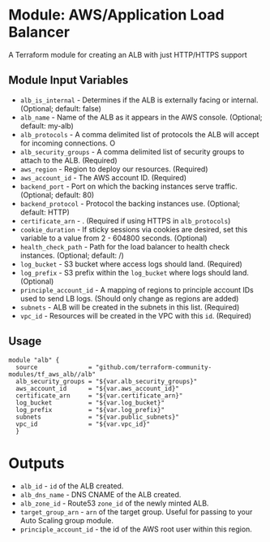 Module: AWS/Application Load Balancer
=====================================

A Terraform module for creating an ALB with just HTTP/HTTPS support

Module Input Variables
----------------------
- `alb_is_internal` - Determines if the ALB is externally facing or internal. (Optional; default: false)
- `alb_name` - Name of the ALB as it appears in the AWS console. (Optional; default: my-alb)
- `alb_protocols` - A comma delimited list of protocols the ALB will accept for incoming connections. O
- `alb_security_groups` - A comma delimited list of security groups to attach to the ALB. (Required)
- `aws_region` - Region to deploy our resources. (Required)
- `aws_account_id` - The AWS account ID. (Required)
- `backend_port` - Port on which the backing instances serve traffic. (Optional; default: 80)
- `backend_protocol` - Protocol the backing instances use. (Optional; default: HTTP)
- `certificate_arn` - . (Required if using HTTPS in `alb_protocols`)
- `cookie_duration` - If sticky sessions via cookies are desired, set this variable to a value from 2 - 604800 seconds. (Optional)
- `health_check_path` - Path for the load balancer to health check instances. (Optional; default: /)
- `log_bucket` - S3 bucket where access logs should land. (Required)
- `log_prefix` - S3 prefix within the `log_bucket` where logs should land. (Optional)
- `principle_account_id` - A mapping of regions to principle account IDs used to send LB logs. (Should only change as regions are added)
- `subnets` - ALB will be created in the subnets in this list. (Required)
- `vpc_id` - Resources will be created in the VPC with this `id`. (Required)

Usage
-----

```hcl
module "alb" {
  source              = "github.com/terraform-community-modules/tf_aws_alb//alb"
  alb_security_groups = "${var.alb_security_groups}"
  aws_account_id      = "${var.aws_account_id}"
  certificate_arn     = "${var.certificate_arn}"
  log_bucket          = "${var.log_bucket}"
  log_prefix          = "${var.log_prefix}"
  subnets             = "${var.public_subnets}"
  vpc_id              = "${var.vpc_id}"
  }
```

Outputs
=======

- `alb_id` - `id` of the ALB created.
- `alb_dns_name` - DNS CNAME of the ALB created.
- `alb_zone_id` - Route53 `zone_id` of the newly minted ALB.
- `target_group_arn` - `arn` of the target group. Useful for passing to your Auto Scaling group module.
- `principle_account_id` - the id of the AWS root user within this region.
